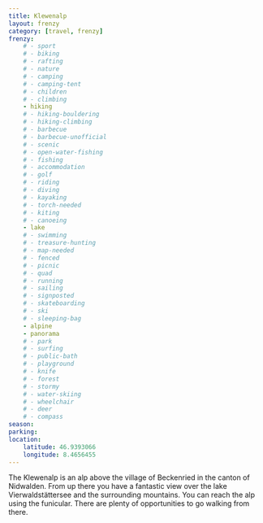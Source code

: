```yaml
---
title: Klewenalp
layout: frenzy
category: [travel, frenzy]
frenzy:
    # - sport
    # - biking
    # - rafting
    # - nature
    # - camping
    # - camping-tent
    # - children
    # - climbing
    - hiking
    # - hiking-bouldering
    # - hiking-climbing
    # - barbecue
    # - barbecue-unofficial
    # - scenic
    # - open-water-fishing
    # - fishing
    # - accommodation
    # - golf
    # - riding
    # - diving
    # - kayaking
    # - torch-needed
    # - kiting
    # - canoeing
    - lake
    # - swimming
    # - treasure-hunting
    # - map-needed
    # - fenced
    # - picnic
    # - quad
    # - running
    # - sailing
    # - signposted
    # - skateboarding
    # - ski
    # - sleeping-bag
    - alpine
    - panorama
    # - park
    # - surfing
    # - public-bath
    # - playground
    # - knife
    # - forest
    # - stormy
    # - water-skiing
    # - wheelchair
    # - deer
    # - compass
season: 
parking: 
location:
    latitude: 46.9393066
    longitude: 8.4656455
---
```

The Klewenalp is an alp above the village of Beckenried in the canton of Nidwalden. From up there you have a fantastic view over the lake Vierwaldstättersee and the surrounding mountains. You can reach the alp using the funicular. There are plenty of opportunities to go walking from there.
